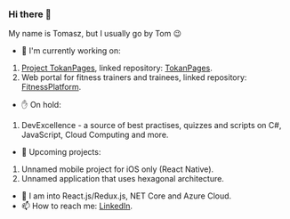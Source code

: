 ### Hi there 👋

My name is Tomasz, but I usually go by Tom 😉

- 🔭  I'm currently working on:
1. [Project TokanPages](https://github.com/users/TomaszKandula/projects/7), linked repository: [TokanPages](https://github.com/TomaszKandula/TokanPages).
1. Web portal for fitness trainers and trainees, linked repository: [FitnessPlatform](https://github.com/TomaszKandula/FitnessPages-Backend).

- ✋ On hold:
1. DevExcellence - a source of best practises, quizzes and scripts on C#, JavaScript, Cloud Computing and more.

- 🧭  Upcoming projects:
1. Unnamed mobile project for iOS only (React Native).
1. Unnamed application that uses hexagonal architecture.

- 🌱  I am into React.js/Redux.js, NET Core and Azure Cloud.
- 📫  How to reach me: [LinkedIn](https://www.linkedin.com/in/tomaszkandula/).
